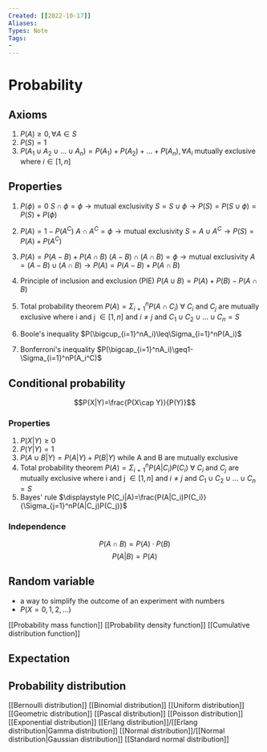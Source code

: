 ```yaml
---
Created: [[2022-10-17]]
Aliases: 
Types: Note
Tags: 
- 
---
```

# Probability
## Axioms
1. $P(A)\geq0,\forall A\in S$
2. $P(S)=1$
3. $P(A_1\cup A_2\cup\dots\cup A_n)=P(A_1)+P(A_2)+\dots+P(A_n),\forall A_i \text{ mutually exclusive where }i\in [1, n]$
## Properties
1. $P(\phi)=0$
   $S\cap\phi=\phi\rightarrow\text{mutual exclusivity}$
   $S=S\cup\phi\rightarrow P(S)=P(S\cup\phi)=P(S)+P(\phi)$
   
2. $P(A)=1-P(A^C)$
   $A\cap A^C=\phi\rightarrow \text{mutual exclusivity}$
   $S=A\cup A^C\rightarrow P(S)=P(A)+P(A^C)$
   
3. $P(A)=P(A-B)+P(A\cap B)$
   $(A-B)\cap (A\cap B)=\phi\rightarrow \text{mutual exclusivity}$
   $A=(A-B)\cup (A\cap B)\rightarrow P(A)=P(A-B)+P(A\cap B)$
   
4. Principle of inclusion and exclusion (PIE)
   $P(A\cup B)=P(A)+P(B)-P(A\cap B)$
   
5. Total probability theorem
   $P(A)=\Sigma_{i=1}^nP(A\cap C_i)$
   $\forall \text{ }C_i\text{ and }C_j\text{ are mutually exclusive where i and j }\in [1, n] \text{ and } i\neq j$
   $\text{and }C_1\cup C_2\cup\dots\cup C_n=S$
   
6. Boole's inequality
   $P(\bigcup_{i=1}^nA_i)\leq\Sigma_{i=1}^nP(A_i)$
   
7. Bonferroni's inequality
   $P(\bigcap_{i=1}^nA_i)\geq1-\Sigma_{i=1}^nP(A_i^C)$

## Conditional probability
$$P(X|Y)=\frac{P(X\cap Y)}{P(Y)}$$
### Properties
1. $P(X|Y)\geq 0$
2. $P(Y|Y)=1$
3. $P(A\cup B|Y)=P(A|Y)+P(B|Y)\text{ while A and B are mutually exclusive}$
4. Total probability theorem
   $P(A)=\Sigma_{i=1}^nP(A|C_i)P(C_i)$
   $\forall \text{ }C_i\text{ and }C_j\text{ are mutually exclusive where i and j }\in [1, n] \text{ and } i\neq j$
   $\text{and }C_1\cup C_2\cup\dots\cup C_n=S$
5. Bayes' rule
   $\displaystyle P(C_i|A)=\frac{P(A|C_i)P(C_i)}{\Sigma_{j=1}^nP(A|C_j)P(C_j)}$

### Independence
$$P(A\cap B)=P(A)\cdot P(B)$$
$$P(A|B)=P(A)$$

## Random variable
- a way to simplify the outcome of an experiment with numbers
- $P(X=0, 1, 2, \dots)$

[[Probability mass function]]
[[Probability density function]]
[[Cumulative distribution function]]

## Expectation

## Probability distribution
[[Bernoulli distribution]]
[[Binomial distribution]]
[[Uniform distribution]]
[[Geometric distribution]]
[[Pascal distribution]]
[[Poisson distribution]]
[[Exponential distribution]]
[[Erlang distribution]]/[[Erlang distribution|Gamma distribution]]
[[Normal distribution]]/[[Normal distribution|Gaussian distribution]]
[[Standard normal distribution]]
